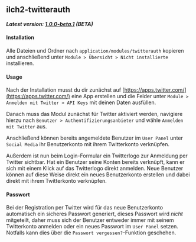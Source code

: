 ## ilch2-twitterauth

***Latest version: [1.0.0-beta.1](https://github.com/dastiii/ilch2-twitterauth/releases/tag/v1.0.0-beta.1) (BETA)***

#### Installation
Alle Dateien und Ordner nach `application/modules/twitterauth` kopieren und anschließend unter `Module > Übersicht > Nicht installierte` installieren.

#### Usage
Nach der Installation musst du dir zunächst auf [https://apps.twitter.com/](https://apps.twitter.com/) eine App erstellen und die Felder unter `Module > Anmelden mit Twitter > API Keys` mit deinen Daten ausfüllen.

Danach muss das Modul zunächst für Twitter aktiviert werden, navigiere hierzu nach `Benutzer > Authentifizierungsanbieter` und wähle `Anmelden mit Twitter` aus.

Anschließend können bereits angemeldete Benutzer im `User Panel` unter `Social Media` ihr Benutzerkonto mit ihrem Twitterkonto verknüpfen.

Außerdem ist nun beim Login-Formular ein Twitterlogo zur Anmeldung per Twitter sichtbar. Hat ein Benutzer seine Konten bereits verknüpft, kann er sich mit einem Klick auf das Twitterlogo direkt anmelden. Neue Benutzer können auf diese Weise direkt ein neues Benutzerkonto erstellen und dabei direkt mit ihrem Twitterkonto verknüpfen.

#### Passwort
Bei der Registration per Twitter wird für das neue Benutzerkonto automatisch ein sicheres Passwort generiert, dieses Passwort wird *nicht* mitgeteilt, daher muss sich der Benutzer entweder immer mit seinem Twitterkonto anmelden oder ein neues Passwort im `User Panel` setzen. Notfalls kann dies über die `Passwort vergessen?`-Funktion geschehen.
